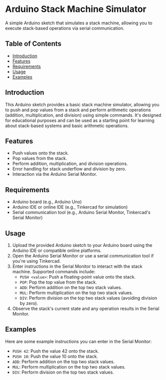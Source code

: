 # Arduino Stack Machine Simulator

A simple Arduino sketch that simulates a stack machine, allowing you to execute stack-based operations via serial communication.

## Table of Contents

- [Introduction](#introduction)
- [Features](#features)
- [Requirements](#requirements)
- [Usage](#usage)
- [Examples](#examples)


## Introduction

This Arduino sketch provides a basic stack machine simulator, allowing you to push and pop values from a stack and perform arithmetic operations (addition, multiplication, and division) using simple commands. It's designed for educational purposes and can be used as a starting point for learning about stack-based systems and basic arithmetic operations.

## Features

- Push values onto the stack.
- Pop values from the stack.
- Perform addition, multiplication, and division operations.
- Error handling for stack underflow and division by zero.
- Interaction via the Arduino Serial Monitor.

## Requirements

- Arduino board (e.g., Arduino Uno)
- Arduino IDE or online IDE (e.g., Tinkercad for simulation)
- Serial communication tool (e.g., Arduino Serial Monitor, Tinkercad's Serial Monitor)

## Usage

1. Upload the provided Arduino sketch to your Arduino board using the Arduino IDE or compatible online platforms.
2. Open the Arduino Serial Monitor or use a serial communication tool if you're using Tinkercad.
3. Enter instructions in the Serial Monitor to interact with the stack machine. Supported commands include:
   - `PUSH <value>`: Push a floating-point value onto the stack.
   - `POP`: Pop the top value from the stack.
   - `ADD`: Perform addition on the top two stack values.
   - `MUL`: Perform multiplication on the top two stack values.
   - `DIV`: Perform division on the top two stack values (avoiding division by zero).
4. Observe the stack's current state and any operation results in the Serial Monitor.

## Examples

Here are some example instructions you can enter in the Serial Monitor:

- `PUSH 42`: Push the value 42 onto the stack.
- `PUSH 10`: Push the value 10 onto the stack.
- `ADD`: Perform addition on the top two stack values.
- `MUL`: Perform multiplication on the top two stack values.
- `DIV`: Perform division on the top two stack values.
